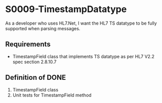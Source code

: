 # S0009-TimestampDatatype

As a developer who uses HL7.Net, I want the HL7 TS datatype to be fully supported
when parsing messages.

## Requirements

- TimestampField class that implements TS datatype as per HL7 V2.2 spec section 2.8.10.7

## Definition of DONE

1. TimestampField class
2. Unit tests for TimestampField method
